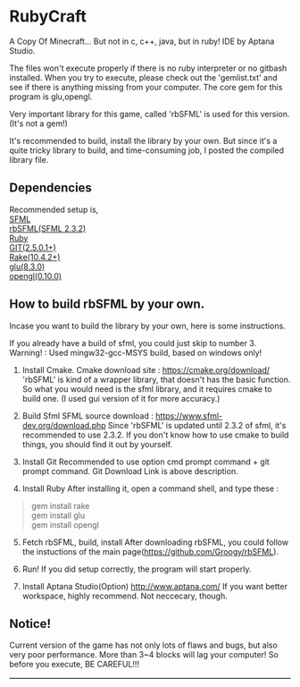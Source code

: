 # RubyCraft
A Copy Of Minecraft... But not in c, c++, java, but in ruby! 
IDE by Aptana Studio.

The files won't execute properly if there is no ruby interpreter or no gitbash installed.
When you try to execute, please check out the 'gemlist.txt' and see if there is anything missing from your computer.
The core gem for this program is glu,opengl.

Very important library for this game, called 'rbSFML' is used for this version.(It's not a gem!)

It's recommended to build, install the library by your own.
But since it's a quite tricky library to build, and time-consuming job, I posted the compiled library file.

## Dependencies

Recommended setup is,\
[SFML](https://github.com/SFML/SFML)\
[rbSFML(SFML 2.3.2)](https://github.com/Groogy/rbSFML)\
[Ruby](http://www.ruby-lang.org/en/downloads/)\
[GIT(2.5.0.1+)](https://git-scm.com/download)\
[Rake(10.4.2+)](https://rubygems.org/gems/rake)\
[glu(8.3.0)](https://rubygems.org/gems/glu/versions/8.2.2)\
[opengl(0.10.0)](https://rubygems.org/gems/opengl/versions/0.9.2)

## How to build rbSFML by your own.
Incase you want to build the library by your own, here is some instructions.

If you already have a build of sfml, you could just skip to number 3.\
Warning! : Used mingw32-gcc-MSYS build, based on windows only!
1. Install Cmake.
Cmake download site : https://cmake.org/download/
'rbSFML' is kind of a wrapper library, that doesn't has the basic function.
So what you would need is the sfml library, and it requires cmake to build one.
(I used gui version of it for more accuracy.)

2. Build Sfml
SFML source download : https://www.sfml-dev.org/download.php
Since 'rbSFML' is updated until 2.3.2 of sfml, it's recommended to use 2.3.2.
If you don't know how to use cmake to build things, you should find it out by yourself.

3. Install Git 
Recommended to use option cmd prompt command + git prompt command.
Git Download Link is above description.

4. Install Ruby
After installing it, open a command shell, and type these :
>gem install rake\
>gem install glu\
>gem install opengl

5. Fetch rbSFML, build, install
After downloading rbSFML, you could follow the instuctions of the main page(https://github.com/Groogy/rbSFML).

6. Run! If you did setup correctly, the program will start properly.

7. Install Aptana Studio(Option)
http://www.aptana.com/
If you want better workspace, highly recommend. Not neccecary, though.

## Notice!
Current version of the game has not only lots of flaws and bugs, but also very poor performance.
More than 3~4 blocks will lag your computer! 
So before you execute, BE CAREFUL!!!

<table border="1">
</table>
